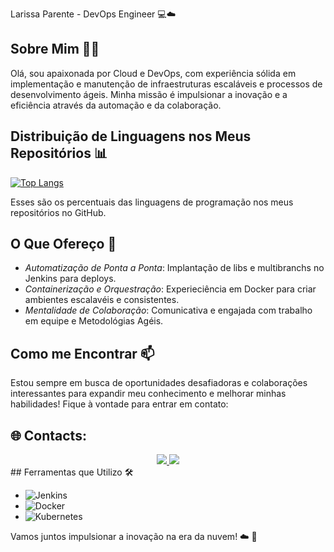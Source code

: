 Larissa Parente - DevOps Engineer 💻☁️

## Sobre Mim 💁‍♀️

Olá, sou apaixonada por Cloud e DevOps, com experiência sólida em implementação e manutenção de infraestruturas escaláveis e processos de desenvolvimento ágeis. Minha missão é impulsionar a inovação e a eficiência através da automação e da colaboração.

## Distribuição de Linguagens nos Meus Repositórios 📊

[![Top Langs](https://github-readme-stats.vercel.app/api/top-langs/?username=larissaparente&layout=compact)](https://github.com/larissaparente)

Esses são os percentuais das linguagens de programação nos meus repositórios no GitHub. 

## O Que Ofereço 🚀


* *Automatização de Ponta a Ponta*: Implantação de libs e multibranchs no Jenkins para deploys.
* *Containerização e Orquestração*: Experieciência em Docker para criar ambientes escalavéis e consistentes.
* *Mentalidade de Colaboração*: Comunicativa e engajada com trabalho em equipe e Metodológias Agéis.

## Como me Encontrar 📫

Estou sempre em busca de oportunidades desafiadoras e colaborações interessantes para expandir meu conhecimento e melhorar minhas habilidades!
Fique à vontade para entrar em contato:

## 🌐 Contacts:
<div align="center">
  <a href="https://www.linkedin.com/in/larissa-parente-61398321a?utm_source=share&utm_campaign=share_via&utm_content=profile&utm_medium=ios_app" target="_blank">
    <img src="https://img.shields.io/badge/LinkedIn-blue?logo=linkedin&logoColor=white&style=for-the-badge">
  </a>
  <a href="mailto:larissavlparente@gmail.com" target="_blank">
    <img src="https://img.shields.io/badge/Gmail-D14836?style=for-the-badge&logo=gmail&logoColor=white">
  </a>
</div>
## Ferramentas que Utilizo 🛠️

* ![Jenkins](https://img.shields.io/badge/-Jenkins-yellow?logo=jenkins&logoColor=white)
* ![Docker](https://img.shields.io/badge/-Docker-blue?logo=docker&logoColor=white)
* ![Kubernetes](https://img.shields.io/badge/-Kubernetes-blue?logo=kubernetes&logoColor=white)


Vamos juntos impulsionar a inovação na era da nuvem! ☁️ 🚀
